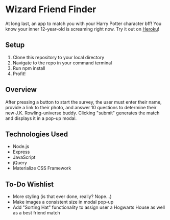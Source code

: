 # Wizard Friend Finder
At long last, an app to match you with your Harry Potter character bff! You know your inner 12-year-old is screaming right now. Try it out on [Heroku](https://arcane-tundra-94976.herokuapp.com/)!

## Setup
1. Clone this repository to your local directory
2. Navigate to the repo in your command terminal
3. Run npm install
4. Profit!

## Overview
After pressing a button to start the survey, the user must enter their name, provide a link to their photo, and answer 10 questions to determine their new J.K. Rowling-universe buddy. Clicking "submit" generates the match and displays it in a pop-up modal.

## Technologies Used
* Node.js
* Express
* JavaScript 
* jQuery
* Materialize CSS Framework

## To-Do Wishlist
* More styling (is that ever done, really? Nope...)
* Make images a consistent size in modal pop-up
* Add "Sorting Hat" functionality to assign user a Hogwarts House as well as a best friend match